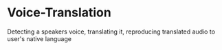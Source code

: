# Voice-Translation
 Detecting a speakers voice, translating it, reproducing translated audio to user's native language
